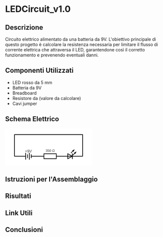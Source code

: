 # LEDCircuit_v1.0

## Descrizione
Circuito elettrico alimentato da una batteria da 9V.
L'obiettivo principale di questo progetto è calcolare la resistenza necessaria per limitare il flusso di corrente elettrica che attraversa il LED, garantendone così il corretto funzionamento e prevenendo eventuali danni. 

## Componenti Utilizzati
* LED rosso da 5 mm
* Batteria da 9V
* Breadboard
* Resistore da (valore da calcolare)
* Cavi jumper
  
## Schema Elettrico
![Schema Elettrico](https://github.com/JaissaRE/LEDCircuit_v1.0/blob/main/LEDCircuit_Schematic.png?raw=true)
## Istruzioni per l'Assemblaggio
## Risultati
## Link Utili
## Conclusioni
